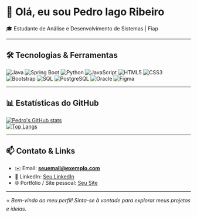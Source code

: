 # 👋 Olá, eu sou Pedro Iago Ribeiro

🎓 Estudante de Análise e Desenvolvimento de Sistemas | Fiap

---

## 🛠 Tecnologias & Ferramentas

![Java](https://img.shields.io/badge/Java-ED8B00?style=for-the-badge&logo=java&logoColor=white) ![Spring Boot](https://img.shields.io/badge/Spring%20Boot-6DB33F?style=for-the-badge&logo=springboot&logoColor=white) ![Python](https://img.shields.io/badge/Python-3776AB?style=for-the-badge&logo=python&logoColor=white) ![JavaScript](https://img.shields.io/badge/JavaScript-F7DF1E?style=for-the-badge&logo=javascript&logoColor=black) ![HTML5](https://img.shields.io/badge/HTML5-E34F26?style=for-the-badge&logo=html5&logoColor=white) ![CSS3](https://img.shields.io/badge/CSS3-1572B6?style=for-the-badge&logo=css3&logoColor=white) ![Bootstrap](https://img.shields.io/badge/Bootstrap-563D7C?style=for-the-badge&logo=bootstrap&logoColor=white) ![SQL](https://img.shields.io/badge/SQL-4479A1?style=for-the-badge&logo=database&logoColor=white) ![PostgreSQL](https://img.shields.io/badge/PostgreSQL-316192?style=for-the-badge&logo=postgresql&logoColor=white) ![Oracle](https://img.shields.io/badge/Oracle-F80000?style=for-the-badge&logo=oracle&logoColor=white) ![Figma](https://img.shields.io/badge/Figma-F24E1E?style=for-the-badge&logo=figma&logoColor=white)  

---

## 📊 Estatísticas do GitHub

[![Pedro's GitHub stats](https://github-readme-stats.vercel.app/api?username=pedro-iago&show_icons=true&theme=radical)](https://github.com/pedro-iago)  
[![Top Langs](https://github-readme-stats.vercel.app/api/top-langs/?username=pedro-iago&layout=compact&theme=radical)](https://github.com/pedro-iago)

---

## 📫 Contato & Links

- ✉️ Email: **seuemail@exemplo.com**  
- 🔗 LinkedIn: [Seu LinkedIn](https://www.linkedin.com/in/seu-linkedin)  
- 🌐 Portfólio / Site pessoal: [Seu Site](https://seusite.com)  

---

⭐️ _Bem-vindo ao meu perfil! Sinta-se à vontade para explorar meus projetos e ideias._

